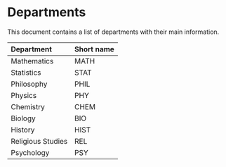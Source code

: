 # Departments

This document contains a list of departments with their main information.

| Department | Short name |
|:---|:---|
| Mathematics | MATH |
| Statistics  | STAT |
| Philosophy  | PHIL |
| Physics     | PHY |
| Chemistry   | CHEM |
| Biology     | BIO |
| History     | HIST |
| Religious Studies | REL |
| Psychology | PSY |